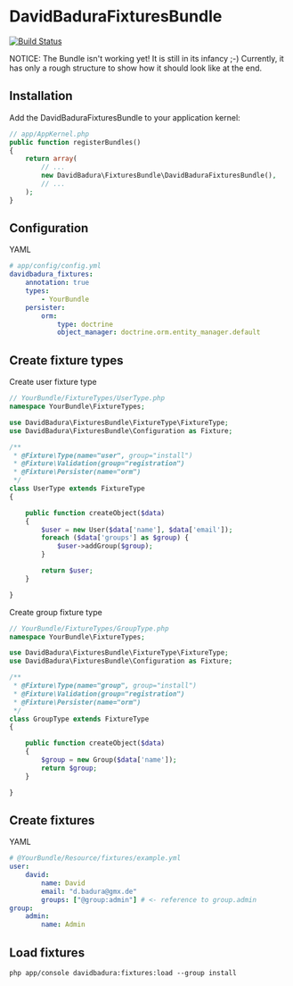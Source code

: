 DavidBaduraFixturesBundle
=========================

[![Build Status](https://secure.travis-ci.org/DavidBadura/FixturesBundle.png)](http://travis-ci.org/DavidBadura/FixturesBundle)


NOTICE:
The Bundle isn't working yet! It is still in its infancy ;-)
Currently, it has only a rough structure to show how it should look like at the end.


Installation
------------

Add the DavidBaduraFixturesBundle to your application kernel:

``` php
// app/AppKernel.php
public function registerBundles()
{
    return array(
        // ...
        new DavidBadura\FixturesBundle\DavidBaduraFixturesBundle(),
        // ...
    );
}
```

Configuration
-------------
YAML

``` yaml
# app/config/config.yml
davidbadura_fixtures:
    annotation: true
    types:
        - YourBundle
    persister:
        orm:
            type: doctrine
            object_manager: doctrine.orm.entity_manager.default
```


Create fixture types
--------------------

Create user fixture type

``` php
// YourBundle/FixtureTypes/UserType.php
namespace YourBundle\FixtureTypes;

use DavidBadura\FixturesBundle\FixtureType\FixtureType;
use DavidBadura\FixturesBundle\Configuration as Fixture;

/**
 * @Fixture\Type(name="user", group="install")
 * @Fixture\Validation(group="registration")
 * @Fixture\Persister(name="orm")
 */
class UserType extends FixtureType
{

    public function createObject($data)
    {
        $user = new User($data['name'], $data['email']);
        foreach ($data['groups'] as $group) {
            $user->addGroup($group);
        }

        return $user;
    }

}
```

Create group fixture type

``` php
// YourBundle/FixtureTypes/GroupType.php
namespace YourBundle\FixtureTypes;

use DavidBadura\FixturesBundle\FixtureType\FixtureType;
use DavidBadura\FixturesBundle\Configuration as Fixture;

/**
 * @Fixture\Type(name="group", group="install")
 * @Fixture\Validation(group="registration")
 * @Fixture\Persister(name="orm")
 */
class GroupType extends FixtureType
{

    public function createObject($data)
    {
        $group = new Group($data['name']);
        return $group;
    }

}
```


Create fixtures
---------------


YAML

``` yaml
# @YourBundle/Resource/fixtures/example.yml
user:
    david:
        name: David
        email: "d.badura@gmx.de"
        groups: ["@group:admin"] # <- reference to group.admin
group:
    admin:
        name: Admin
```


Load fixtures
-------------

``` shell
php app/console davidbadura:fixtures:load --group install
```